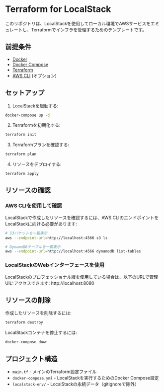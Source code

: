 # Terraform for LocalStack

このリポジトリは、LocalStackを使用してローカル環境でAWSサービスをエミュレートし、Terraformでインフラを管理するためのテンプレートです。

## 前提条件

- [Docker](https://www.docker.com/get-started)
- [Docker Compose](https://docs.docker.com/compose/install/)
- [Terraform](https://www.terraform.io/downloads.html)
- [AWS CLI](https://aws.amazon.com/cli/) (オプション)

## セットアップ

1. LocalStackを起動する:

```bash
docker-compose up -d
```

2. Terraformを初期化する:

```bash
terraform init
```

3. Terraformプランを確認する:

```bash
terraform plan
```

4. リソースをデプロイする:

```bash
terraform apply
```

## リソースの確認

### AWS CLIを使用して確認

LocalStackで作成したリソースを確認するには、AWS CLIのエンドポイントをLocalStackに向ける必要があります:

```bash
# S3バケットを一覧表示
aws --endpoint-url=http://localhost:4566 s3 ls

# DynamoDBテーブルを一覧表示
aws --endpoint-url=http://localhost:4566 dynamodb list-tables
```

### LocalStackのWebインターフェースを使用

LocalStackのプロフェッショナル版を使用している場合は、以下のURLで管理UIにアクセスできます:
http://localhost:8080

## リソースの削除

作成したリソースを削除するには:

```bash
terraform destroy
```

LocalStackコンテナを停止するには:

```bash
docker-compose down
```

## プロジェクト構造

- `main.tf` - メインのTerraform設定ファイル
- `docker-compose.yml` - LocalStackを実行するためのDocker Compose設定
- `localstack-env/` - LocalStackの永続データ（gitignoreで除外）